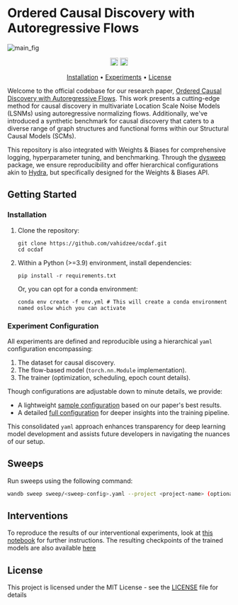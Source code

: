 # Ordered Causal Discovery with Autoregressive Flows

![main_fig](https://github.com/vahidzee/ocdaf/assets/33608325/2352686b-965b-44d9-bd88-ee8b20ce7588)

<p align="center" markdown="1">
    <img src="https://img.shields.io/badge/Python-3.10-green.svg" alt="Python Version" height="18">
    <a href="https://arxiv.org/abs/2308.07480"><img src="https://img.shields.io/badge/arXiv-TODO-blue.svg" alt="arXiv" height="18"></a>
</p>

<p align="center">
  <a href="#installation">Installation</a> •
  <a href="#experiments">Experiments</a> •
  <a href="#license">License</a>
</p>

Welcome to the official codebase for our research paper, [Ordered Causal Discovery with Autoregressive Flows](https://arxiv.org/abs/2308.07480). This work presents a cutting-edge method for causal discovery in multivariate Location Scale Noise Models (LSNMs) using autoregressive normalizing flows. Additionally, we've introduced a synthetic benchmark for causal discovery that caters to a diverse range of graph structures and functional forms within our Structural Causal Models (SCMs).

This repository is also integrated with Weights & Biases for comprehensive logging, hyperparameter tuning, and benchmarking. Through the [dysweep](https://github.com/HamidrezaKmK/dysweep) package, we ensure reproducibility and offer hierarchical configurations akin to [Hydra](https://hydra.cc/docs/intro/), but specifically designed for the Weights & Biases API.

## Getting Started

### Installation

1. Clone the repository:
    ```
    git clone https://github.com/vahidzee/ocdaf.git
    cd ocdaf
    ```

2. Within a Python (>=3.9) environment, install dependencies:
    ```
    pip install -r requirements.txt
    ```
    Or, you can opt for a conda environment:
    ```
    conda env create -f env.yml # This will create a conda environment named oslow which you can activate
    ```

### Experiment Configuration

All experiments are defined and reproducible using a hierarchical `yaml` configuration encompassing:

1. The dataset for causal discovery.
2. The flow-based model (`torch.nn.Module` implementation).
3. The trainer (optimization, scheduling, epoch count details).

Though configurations are adjustable down to minute details, we provide:

- A lightweight [sample configuration](./configurations/examples/simple.yaml) based on our paper's best results.
- A detailed [full configuration](./configurations/examples/full.yaml) for deeper insights into the training pipeline.

This consolidated `yaml` approach enhances transparency for deep learning model development and assists future developers in navigating the nuances of our setup.

## Sweeps

Run sweeps using the following command:
```bash
wandb sweep sweep/<sweep-config>.yaml --project <project-name> (optional) --entity <workspace-name>
```

## Interventions
To reproduce the results of our interventional experiments, look at [this notebook](./experiments/intervention/results.ipynb) for further instructions.
The resulting checkpoints of the trained models are also available [here](./experiments/intervention/checkpoints/)

## License

This project is licensed under the MIT License - see the [LICENSE](LICENSE) file for details
